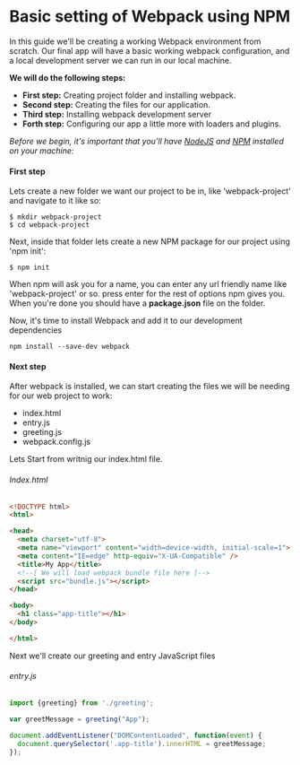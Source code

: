 # Basic setting of Webpack using NPM

In this guide we'll be creating a working Webpack environment from scratch. Our final app will have a basic working webpack configuration, and a local development server we can run in our local machine.

**We will do the following steps:**
* **First step:** Creating project folder and installing webpack.
* **Second step:** Creating the files for our application.
* **Third step:** Installing webpack development server
* **Forth step:** Configuring our app a little more with loaders and plugins.

_Before we begin, it's important that you'll have [NodeJS](https://nodejs.org/) and [NPM](https://www.npmjs.com/
) installed on your machine:_

#### First step

Lets create a new folder we want our project to be in, like 'webpack-project' and navigate to it like so:

```
$ mkdir webpack-project
$ cd webpack-project
```

Next, inside that folder lets create a new NPM package for our project using 'npm init':
```
$ npm init
```
When npm will ask you for a name, you can enter any url friendly name like 'webpack-project' or so. 
press enter for the rest of options npm gives you. When you're done you should have a **package.json** file on the folder.

Now, it's time to install Webpack and add it to our development dependencies

```
npm install --save-dev webpack
```

#### Next step

After webpack is installed, we can start creating the files we will be needing for our web project to work:

* index.html
* entry.js
* greeting.js
* webpack.config.js


Lets Start from writnig our index.html file.


###### Index.html 
```html
<!DOCTYPE html>
<html>

<head>
  <meta charset="utf-8">
  <meta name="viewport" content="width=device-width, initial-scale=1">
  <meta content="IE=edge" http-equiv="X-UA-Compatible" />
  <title>My App</title>
  <!--[ We will load webpack bundle file here ]-->
  <script src="bundle.js"></script>
</head>

<body>
  <h1 class="app-title"></h1>
</body>

</html>
```

Next we'll create our greeting and entry JavaScript files

###### entry.js
```javascript
import {greeting} from './greeting';

var greetMessage = greeting("App");

document.addEventListener("DOMContentLoaded", function(event) {
  document.querySelector('.app-title').innerHTML = greetMessage;
});

```

